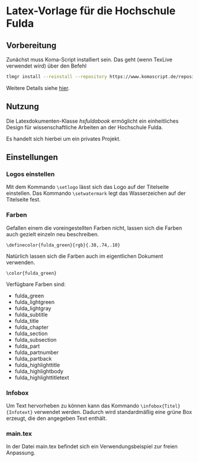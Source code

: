 Latex-Vorlage für die Hochschule Fulda
==============

## Vorbereitung
Zunächst muss Koma-Script installiert sein. Das geht (wenn TexLive verwendet wird) über den Befehl

```bash 
tlmgr install --reinstall --repository https://www.komascript.de/repository/texlive/2023 koma-script
```

Weitere Details siehe [hier](https://komascript.de/node/2049).

## Nutzung
Die Latexdokumenten-Klasse *hsfuldabook* ermöglicht ein einheitliches Design für
wissenschaftliche Arbeiten an der Hochschule Fulda.

Es handelt sich hierbei um ein privates Projekt.

## Einstellungen
### Logos einstellen
Mit dem Kommando `\setlogo` lässt sich das Logo auf der Titelseite einstellen.
Das Kommando `\setwatermark` legt das Wasserzeichen auf der Titelseite fest.
### Farben
Gefallen einem die voreingestellten Farben nicht, lassen sich die Farben auch
gezielt einzeln neu beschreiben.

`\definecolor{fulda_green}{rgb}{.38,.74,.10}`

Natürlich lassen sich die Farben auch im eigentlichen Dokument verwenden.

`\color{fulda_green}`

Verfügbare Farben sind:

- fulda_green
- fulda_lightgreen
- fulda_lightgray
- fulda_subtitle
- fulda_title
- fulda_chapter
- fulda_section
- fulda_subsection
- fulda_part
- fulda_partnumber
- fulda_partback
- fulda_highlighttitle
- fulda_highlightbody
- fulda_highlighttitletext

### Infobox
Um Text hervorheben zu können kann das Kommando `\infobox{Titel}{Infotext}` 
verwendet werden. Dadurch wird standardmäßig eine grüne Box erzeugt, die den
angegeben Text enthält.

### main.tex
In der Datei main.tex befindet sich ein Verwendungsbeispiel zur freien Anpassung.
